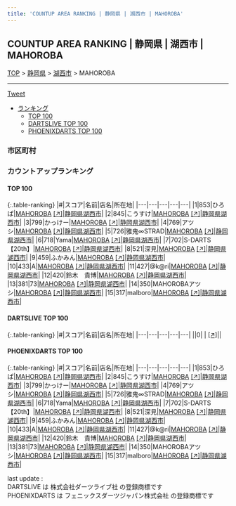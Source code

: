 ```yaml
---
title: 'COUNTUP AREA RANKING | 静岡県 | 湖西市 | MAHOROBA'
---
```

## COUNTUP AREA RANKING | 静岡県 | 湖西市 | MAHOROBA

[TOP](/darts/rank/) > [静岡県](/darts/rank/静岡県/) > [湖西市](/darts/rank/静岡県/湖西市/) > MAHOROBA

___

<a href="https://twitter.com/share?ref_src=twsrc%5Etfw" data-text="COUNTUP AREA RANKING | 静岡県湖西市MAHOROBA" class="twitter-share-button" data-hashtags="DARTSLIVE,PHOENIXDARTS,darts,ダーツ" data-show-count="false">Tweet</a>

* [ランキング](#カウントアップランキング)
    * [TOP 100](#top-100)
    * [DARTSLIVE TOP 100](#dartslive-top-100)
    * [PHOENIXDARTS TOP 100](#phoenixdarts-top-100)

### 市区町村

<ul>

</ul>

### カウントアップランキング

#### TOP 100



{:.table-ranking}
|#|スコア|名前|店名|所在地|
|---|---|---|---|---|
|1|853|<span class="rank-name-pd">ひろぱ</span>|<a href="/darts/rank/shops/85883.html">MAHOROBA</a> <a href="https://vs.phoenixdarts.com/jp/shop/shopDetailInfo/s_85883?s_seq=85883">[↗]</a>|<a href="/darts/rank/静岡県/湖西市">静岡県湖西市</a>|
|2|845|<span class="rank-name-pd">こうすけ</span>|<a href="/darts/rank/shops/85883.html">MAHOROBA</a> <a href="https://vs.phoenixdarts.com/jp/shop/shopDetailInfo/s_85883?s_seq=85883">[↗]</a>|<a href="/darts/rank/静岡県/湖西市">静岡県湖西市</a>|
|3|799|<span class="rank-name-pd">かっけー</span>|<a href="/darts/rank/shops/85883.html">MAHOROBA</a> <a href="https://vs.phoenixdarts.com/jp/shop/shopDetailInfo/s_85883?s_seq=85883">[↗]</a>|<a href="/darts/rank/静岡県/湖西市">静岡県湖西市</a>|
|4|769|<span class="rank-name-pd">アツシ</span>|<a href="/darts/rank/shops/85883.html">MAHOROBA</a> <a href="https://vs.phoenixdarts.com/jp/shop/shopDetailInfo/s_85883?s_seq=85883">[↗]</a>|<a href="/darts/rank/静岡県/湖西市">静岡県湖西市</a>|
|5|726|<span class="rank-name-pd">雅鬼∞STRAD</span>|<a href="/darts/rank/shops/85883.html">MAHOROBA</a> <a href="https://vs.phoenixdarts.com/jp/shop/shopDetailInfo/s_85883?s_seq=85883">[↗]</a>|<a href="/darts/rank/静岡県/湖西市">静岡県湖西市</a>|
|6|718|<span class="rank-name-pd">Yama</span>|<a href="/darts/rank/shops/85883.html">MAHOROBA</a> <a href="https://vs.phoenixdarts.com/jp/shop/shopDetailInfo/s_85883?s_seq=85883">[↗]</a>|<a href="/darts/rank/静岡県/湖西市">静岡県湖西市</a>|
|7|702|<span class="rank-name-pd">S-DARTS【20th】</span>|<a href="/darts/rank/shops/85883.html">MAHOROBA</a> <a href="https://vs.phoenixdarts.com/jp/shop/shopDetailInfo/s_85883?s_seq=85883">[↗]</a>|<a href="/darts/rank/静岡県/湖西市">静岡県湖西市</a>|
|8|521|<span class="rank-name-pd">深見</span>|<a href="/darts/rank/shops/85883.html">MAHOROBA</a> <a href="https://vs.phoenixdarts.com/jp/shop/shopDetailInfo/s_85883?s_seq=85883">[↗]</a>|<a href="/darts/rank/静岡県/湖西市">静岡県湖西市</a>|
|9|459|<span class="rank-name-pd">ふかみん</span>|<a href="/darts/rank/shops/85883.html">MAHOROBA</a> <a href="https://vs.phoenixdarts.com/jp/shop/shopDetailInfo/s_85883?s_seq=85883">[↗]</a>|<a href="/darts/rank/静岡県/湖西市">静岡県湖西市</a>|
|10|433|<span class="rank-name-pd">A</span>|<a href="/darts/rank/shops/85883.html">MAHOROBA</a> <a href="https://vs.phoenixdarts.com/jp/shop/shopDetailInfo/s_85883?s_seq=85883">[↗]</a>|<a href="/darts/rank/静岡県/湖西市">静岡県湖西市</a>|
|11|427|<span class="rank-name-pd">@k@ri</span>|<a href="/darts/rank/shops/85883.html">MAHOROBA</a> <a href="https://vs.phoenixdarts.com/jp/shop/shopDetailInfo/s_85883?s_seq=85883">[↗]</a>|<a href="/darts/rank/静岡県/湖西市">静岡県湖西市</a>|
|12|420|<span class="rank-name-pd">鈴木　貴博</span>|<a href="/darts/rank/shops/85883.html">MAHOROBA</a> <a href="https://vs.phoenixdarts.com/jp/shop/shopDetailInfo/s_85883?s_seq=85883">[↗]</a>|<a href="/darts/rank/静岡県/湖西市">静岡県湖西市</a>|
|13|381|<span class="rank-name-pd">73</span>|<a href="/darts/rank/shops/85883.html">MAHOROBA</a> <a href="https://vs.phoenixdarts.com/jp/shop/shopDetailInfo/s_85883?s_seq=85883">[↗]</a>|<a href="/darts/rank/静岡県/湖西市">静岡県湖西市</a>|
|14|350|<span class="rank-name-pd">MAHOROBAアツシ</span>|<a href="/darts/rank/shops/85883.html">MAHOROBA</a> <a href="https://vs.phoenixdarts.com/jp/shop/shopDetailInfo/s_85883?s_seq=85883">[↗]</a>|<a href="/darts/rank/静岡県/湖西市">静岡県湖西市</a>|
|15|317|<span class="rank-name-pd">malboro</span>|<a href="/darts/rank/shops/85883.html">MAHOROBA</a> <a href="https://vs.phoenixdarts.com/jp/shop/shopDetailInfo/s_85883?s_seq=85883">[↗]</a>|<a href="/darts/rank/静岡県/湖西市">静岡県湖西市</a>|


#### DARTSLIVE TOP 100



{:.table-ranking}
|#|スコア|名前|店名|所在地|
|---|---|---|---|---|
||0|<span class="rank-name-dl"> </span>|<a href="/darts/rank/shops/.html"></a> <a href="">[↗]</a>|<a href="/darts/rank//"></a>|


#### PHOENIXDARTS TOP 100



{:.table-ranking}
|#|スコア|名前|店名|所在地|
|---|---|---|---|---|
|1|853|<span class="rank-name-pd">ひろぱ</span>|<a href="/darts/rank/shops/85883.html">MAHOROBA</a> <a href="https://vs.phoenixdarts.com/jp/shop/shopDetailInfo/s_85883?s_seq=85883">[↗]</a>|<a href="/darts/rank/静岡県/湖西市">静岡県湖西市</a>|
|2|845|<span class="rank-name-pd">こうすけ</span>|<a href="/darts/rank/shops/85883.html">MAHOROBA</a> <a href="https://vs.phoenixdarts.com/jp/shop/shopDetailInfo/s_85883?s_seq=85883">[↗]</a>|<a href="/darts/rank/静岡県/湖西市">静岡県湖西市</a>|
|3|799|<span class="rank-name-pd">かっけー</span>|<a href="/darts/rank/shops/85883.html">MAHOROBA</a> <a href="https://vs.phoenixdarts.com/jp/shop/shopDetailInfo/s_85883?s_seq=85883">[↗]</a>|<a href="/darts/rank/静岡県/湖西市">静岡県湖西市</a>|
|4|769|<span class="rank-name-pd">アツシ</span>|<a href="/darts/rank/shops/85883.html">MAHOROBA</a> <a href="https://vs.phoenixdarts.com/jp/shop/shopDetailInfo/s_85883?s_seq=85883">[↗]</a>|<a href="/darts/rank/静岡県/湖西市">静岡県湖西市</a>|
|5|726|<span class="rank-name-pd">雅鬼∞STRAD</span>|<a href="/darts/rank/shops/85883.html">MAHOROBA</a> <a href="https://vs.phoenixdarts.com/jp/shop/shopDetailInfo/s_85883?s_seq=85883">[↗]</a>|<a href="/darts/rank/静岡県/湖西市">静岡県湖西市</a>|
|6|718|<span class="rank-name-pd">Yama</span>|<a href="/darts/rank/shops/85883.html">MAHOROBA</a> <a href="https://vs.phoenixdarts.com/jp/shop/shopDetailInfo/s_85883?s_seq=85883">[↗]</a>|<a href="/darts/rank/静岡県/湖西市">静岡県湖西市</a>|
|7|702|<span class="rank-name-pd">S-DARTS【20th】</span>|<a href="/darts/rank/shops/85883.html">MAHOROBA</a> <a href="https://vs.phoenixdarts.com/jp/shop/shopDetailInfo/s_85883?s_seq=85883">[↗]</a>|<a href="/darts/rank/静岡県/湖西市">静岡県湖西市</a>|
|8|521|<span class="rank-name-pd">深見</span>|<a href="/darts/rank/shops/85883.html">MAHOROBA</a> <a href="https://vs.phoenixdarts.com/jp/shop/shopDetailInfo/s_85883?s_seq=85883">[↗]</a>|<a href="/darts/rank/静岡県/湖西市">静岡県湖西市</a>|
|9|459|<span class="rank-name-pd">ふかみん</span>|<a href="/darts/rank/shops/85883.html">MAHOROBA</a> <a href="https://vs.phoenixdarts.com/jp/shop/shopDetailInfo/s_85883?s_seq=85883">[↗]</a>|<a href="/darts/rank/静岡県/湖西市">静岡県湖西市</a>|
|10|433|<span class="rank-name-pd">A</span>|<a href="/darts/rank/shops/85883.html">MAHOROBA</a> <a href="https://vs.phoenixdarts.com/jp/shop/shopDetailInfo/s_85883?s_seq=85883">[↗]</a>|<a href="/darts/rank/静岡県/湖西市">静岡県湖西市</a>|
|11|427|<span class="rank-name-pd">@k@ri</span>|<a href="/darts/rank/shops/85883.html">MAHOROBA</a> <a href="https://vs.phoenixdarts.com/jp/shop/shopDetailInfo/s_85883?s_seq=85883">[↗]</a>|<a href="/darts/rank/静岡県/湖西市">静岡県湖西市</a>|
|12|420|<span class="rank-name-pd">鈴木　貴博</span>|<a href="/darts/rank/shops/85883.html">MAHOROBA</a> <a href="https://vs.phoenixdarts.com/jp/shop/shopDetailInfo/s_85883?s_seq=85883">[↗]</a>|<a href="/darts/rank/静岡県/湖西市">静岡県湖西市</a>|
|13|381|<span class="rank-name-pd">73</span>|<a href="/darts/rank/shops/85883.html">MAHOROBA</a> <a href="https://vs.phoenixdarts.com/jp/shop/shopDetailInfo/s_85883?s_seq=85883">[↗]</a>|<a href="/darts/rank/静岡県/湖西市">静岡県湖西市</a>|
|14|350|<span class="rank-name-pd">MAHOROBAアツシ</span>|<a href="/darts/rank/shops/85883.html">MAHOROBA</a> <a href="https://vs.phoenixdarts.com/jp/shop/shopDetailInfo/s_85883?s_seq=85883">[↗]</a>|<a href="/darts/rank/静岡県/湖西市">静岡県湖西市</a>|
|15|317|<span class="rank-name-pd">malboro</span>|<a href="/darts/rank/shops/85883.html">MAHOROBA</a> <a href="https://vs.phoenixdarts.com/jp/shop/shopDetailInfo/s_85883?s_seq=85883">[↗]</a>|<a href="/darts/rank/静岡県/湖西市">静岡県湖西市</a>|


<div class="footer border-top border-gray-light mt-5 pt-3 text-right text-gray">
    last update : <span style="font-weight: italic" id="foot_last_modified"></span><br />
    DARTSLIVE は 株式会社ダーツライブ社 の登録商標です<br />
    PHOENIXDARTS は フェニックスダーツジャパン株式会社 の登録商標です<br />
</div>

<script src="https://cdnjs.cloudflare.com/ajax/libs/jquery.tablesorter/2.31.3/js/jquery.tablesorter.min.js" integrity="sha512-qzgd5cYSZcosqpzpn7zF2ZId8f/8CHmFKZ8j7mU4OUXTNRd5g+ZHBPsgKEwoqxCtdQvExE5LprwwPAgoicguNg==" crossorigin="anonymous" referrerpolicy="no-referrer"></script>
<link rel="stylesheet" href="https://cdnjs.cloudflare.com/ajax/libs/jquery.tablesorter/2.31.3/css/theme.default.min.css" integrity="sha512-wghhOJkjQX0Lh3NSWvNKeZ0ZpNn+SPVXX1Qyc9OCaogADktxrBiBdKGDoqVUOyhStvMBmJQ8ZdMHiR3wuEq8+w==" crossorigin="anonymous" referrerpolicy="no-referrer" />
<script>
$(function() {
    $(".table-ranking").tablesorter({sortList:[[0, 0]]});
    $("#foot_last_modified").text(formatDate(new Date(document.lastModified), 'yyyy-MM-dd HH:mm:ss'));
});
</script>

<script async src="https://platform.twitter.com/widgets.js" charset="utf-8"></script>